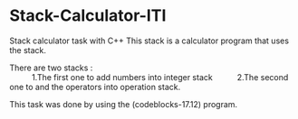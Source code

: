 # Stack-Calculator-ITI
Stack calculator task with C++ 
This stack is a calculator program that uses the stack.  

There are two stacks :  
&nbsp; &nbsp; &nbsp; &nbsp; &nbsp; 1.The first one to add numbers into integer stack 
&nbsp; &nbsp; &nbsp; &nbsp; &nbsp; 2.The second one to and the operators into operation stack.  

This task was done by using the (codeblocks-17.12) program.  
